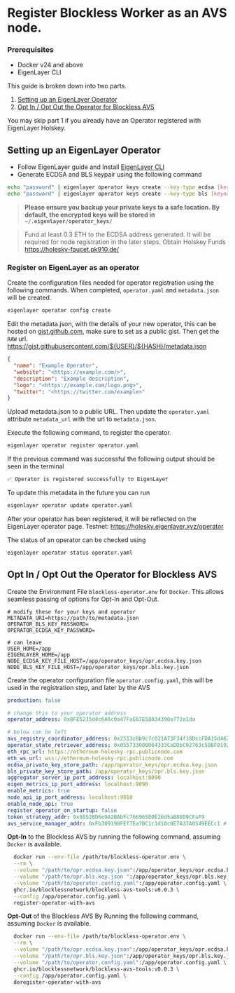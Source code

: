 # Register Blockless Worker as an AVS node.

### Prerequisites 

* Docker v24 and above
* EigenLayer CLI

This guide is broken down into two parts.

1. [Setting up an EigenLayer Operator](#setting-up-an-eigenlayer-operator)
2. [Opt In / Opt Out the Operator for Blockless AVS](#opt-in--opt-out-the-operator-for-blockless-avs)

You may skip part 1 if you already have an Operator registered with EigenLayer Holskey.

## Setting up an EigenLayer Operator

* Follow EigenLayer guide and Install <a href="https://docs.eigenlayer.xyz/eigenlayer/operator-guides/operator-installation#installation-1" target="_blank">EigenLayer CLI</a>
* Generate ECDSA and BLS keypair using the following command

```bash
echo "password" | eigenlayer operator keys create --key-type ecdsa [keyname]
echo "password" | eigenlayer operator keys create --key-type bls [keyname]
```

> **Please ensure you backup your private keys to a safe location. By default, the encrypted keys will be stored in `~/.eigenlayer/operator_keys/`**

> Fund at least 0.3 ETH to the ECDSA address generated. It will be required for node registration in the later steps.
> Obtain Holskey Funds https://holesky-faucet.pk910.de/

### Register on EigenLayer as an operator

Create the configuration files needed for operator registration using the following commands. When completed, `operator.yaml` and `metadata.json` will be created.

```bash
eigenlayer operator config create
```

Edit the metadata.json, with the details of your new operator, this can be hosted on <a href="https://gist.github.com" target="_blank">gist.github.com</a>, make sure to set as a public gist. Then get the `RAW` url. https://gist.githubusercontent.com/${USER}/${HASH}/metadata.json

```json
{
  "name": "Example Operator",
  "website": "<https://example.com/>",
  "description": "Example description",
  "logo": "<https://example.com/logo.png>",
  "twitter": "<https://twitter.com/example>"
}
```

Upload metadata.json to a public URL. Then update the `operator.yaml` attribute `metadata_url` with the url to `metadata.json`.

Execute the following command, to register the operator.

```bash
eigenlayer operator register operator.yaml
```

If the previous command was successful the following output should be seen in the terminal

```bash
✅ Operator is registered successfully to EigenLayer
```

To update this metadata in the future you can run

```bash
eigenlayer operator update operator.yaml
```

After your operator has been registered, it will be reflected on the EigenLayer operator page.
Testnet: https://holesky.eigenlayer.xyz/operator

The status of an operator can be checked using 

```bash
eigenlayer operator status operator.yaml
```

## Opt In / Opt Out the Operator for Blockless AVS

Create the Environment File `blockless-operator.env` for `Docker`. This allows seamless passing of options for Opt-In and Opt-Out.

```env
# modify these for your keys and operator
METADATA_URI=https://path/to/metadata.json
OPERATOR_BLS_KEY_PASSWORD=
OPERATOR_ECDSA_KEY_PASSWORD=

# can leave
USER_HOME=/app
EIGENLAYER_HOME=/app
NODE_ECDSA_KEY_FILE_HOST=/app/operator_keys/opr.ecdsa.key.json
NODE_BLS_KEY_FILE_HOST=/app/operator_keys/opr.bls.key.json
```

Create the operator configuration file `operator.config.yaml`, this will be used in the registration step, and later by the AVS

```yaml
production: false

# change this to your operator address
operator_address: 0x8FE5235d4c6A6c0a47FaE67E58034390a772a1da

# below can be left
avs_registry_coordinator_address: 0x2513c8b9c7c021A73F34f18DccFDA15d462d7cD7 # registryCoordinator
operator_state_retriever_address: 0x055733000064333CaDDbC92763c58BF0192fFeBf # operatorStateRetriever
eth_rpc_url: https://ethereum-holesky-rpc.publicnode.com
eth_ws_url: wss://ethereum-holesky-rpc.publicnode.com
ecdsa_private_key_store_path: /app/operator_keys/opr.ecdsa.key.json
bls_private_key_store_path: /app/operator_keys/opr.bls.key.json
aggregator_server_ip_port_address: localhost:8090
eigen_metrics_ip_port_address: localhost:9090
enable_metrics: true
node_api_ip_port_address: localhost:9010
enable_node_api: true
register_operator_on_startup: false
token_strategy_addr: 0x80528D6e9A2BAbFc766965E0E26d5aB08D9CFaF9
avs_service_manager_addr: 0xFb309198FEf7Ea7BC1c1d10c0E7A37A0549EECc1 # BlocklessAVSServiceManager
```

**Opt-In** to the Blockless AVS by running the following command, assuming `Docker` is available.

```bash
  docker run --env-file /path/to/blockless-operator.env \
  --rm \
  --volume "/path/to/opr.ecdsa.key.json":/app/operator_keys/opr.ecdsa.key.json \
  --volume "/path/to/opr.bls.key.json ":/app/operator_keys/opr.bls.key.json \
  --volume "/path/to/operator.config.yaml":/app/operator.config.yaml \
  ghcr.io/blocklessnetwork/blockless-avs-tools:v0.0.3 \
  --config /app/operator.config.yaml \
  register-operator-with-avs
```

**Opt-Out** of the Blockless AVS By Running the following command, assuming `Docker` is available. 

```bash
  docker run --env-file /path/to/blockless-operator.env \
  --rm \
  --volume "/path/to/opr.ecdsa.key.json":/app/operator_keys/opr.ecdsa.key.json \
  --volume "/path/to/opr.bls.key.json":/app/operator_keys/opr.bls.key.json \
  --volume "/path/to/operator.config.yaml":/app/operator.config.yaml \
  ghcr.io/blocklessnetwork/blockless-avs-tools:v0.0.3 \
  --config /app/operator.config.yaml \
  deregister-operator-with-avs
```

